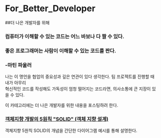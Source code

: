 # For_Better_Developer
##더 나은 개발자를 위해

### 컴퓨터가 이해할 수 있는 코드는 어느 바보나 다 짤 수 있다.  
### 좋은 프로그래머는 사람이 이해할 수 있는 코드를 짠다.   
### -마틴 파울러

나는 이 명언을 협업의 중요성과 깊은 연관이 있다 생각한다. 팀 프로젝트를 진행할 때 내가 아무리   
혁신적인 코드를 작성해도 가독성이 엄청 떨어지는 코드라면, 의사소통에 큰 지장이 있을 수 있다.

이 카테고리에는 더 나은 개발자를 위한 내용을 포스팅하려 한다.   

### [객체지향 개발의 5원칙 "SOLID" (객체 지향 설계)](https://cafecoder.tistory.com/entry/%EA%B0%9D%EC%B2%B4%EC%A7%80%ED%96%A5-%EA%B0%9C%EB%B0%9C%EC%9D%98-5%EC%9B%90%EC%B9%99-SOLID-%EA%B0%9D%EC%B2%B4-%EC%A7%80%ED%96%A5-%EC%84%A4%EA%B3%84?category=894189)

객체지향 5원칙 SOLID의 개념을 간단한 다이어그램 예시를 통해 설명한다.
